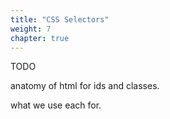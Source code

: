 ```yaml
---
title: "CSS Selectors"
weight: 7
chapter: true
---
```


TODO

anatomy of html for ids and classes.

what we use each for.
